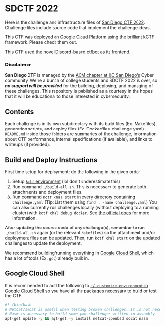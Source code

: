 # SDCTF 2022

Here is the challenge and infrastructure files of [San Diego CTF 2022](https://sdc.tf).
Challenge files include source code that implement the challenge ideas.

This CTF was deployed on [Google Cloud Platform](https://cloud.google.com/) using the brilliant [kCTF](https://github.com/google/kctf) framework. Please check them out.

This CTF used the novel Discord-based [ctfbot](https://github.com/acmucsd/ctfbot) as its frontend.

### Disclaimer

**San Diego CTF** is managed by the [ACM chapter at UC San Diego's](https://acmucsd.com/) Cyber community.
We're a bunch of college students and SDCTF 2022 is over, so ***no support will be provided*** for the building, deploying, and managing of these challenges.
This repository is published as a courtesy in the hopes that it will be educational to those interested in cybersecurity.


## Contents

Each challenge is in its own subdirectory with its build files (Ex. Makefiles), generation scripts, and deploy files (Ex. Dockerfiles, challenge.yaml).
`README.md` inside those folders are summaries of the challenge, information about CTF performance, internal specifications (if available), and links to writeups (if provided).

## Build and Deploy Instructions

First time setup for deployment: do the following in the given order

1. Setup [`kctf` environment](https://google.github.io/kctf/) (lol don't underestimate this)
2. Run command `./build-all.sh`. This is necessary to generate both attachments and deployment files.
3. Run command `kctf chal start` in every directory containing `challenge.yaml` (Tip: List them using `find . -name challenge.yaml`)
You can also currently run challenges locally (without deploying to a running cluster) with `kctf chal debug docker`. See [the official docs](https://google.github.io/kctf/local-testing.html) for more information.

After updating the source code of any challenge(s), remember to run `./build-all.sh` again (or the relevant `Makefile`s) so the attachment and/or deployment files can be updated. Then, run `kctf chal start` on the updated challenges to update the deployment.

We recommend building/running everything in [Google Cloud Shell](https://cloud.google.com/shell), which has a lot of tools (Ex. `gcc`) already built in.

## Google Cloud Shell

It is recommended to add the following to [`~/.customize_environment` in Google Cloud Shell](https://cloud.google.com/shell/docs/configuring-cloud-shell#environment_customization_script) so you have all the packages necessary to build or test the CTF.

```bash
#! /bin/bash
# Netcat/socat is useful when testing broken challenges. It is not necessary for building challenges
# Nasm is necessary to build some pwn challenges written in assembly
apt-get update -y && apt-get -y install netcat-openbsd socat nasm
```
